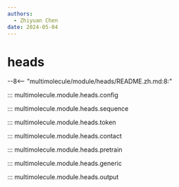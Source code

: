```yaml
---
authors:
  - Zhiyuan Chen
date: 2024-05-04
---
```


# heads

--8<-- "multimolecule/module/heads/README.zh.md:8:"

::: multimolecule.module.heads.config

::: multimolecule.module.heads.sequence

::: multimolecule.module.heads.token

::: multimolecule.module.heads.contact

::: multimolecule.module.heads.pretrain

::: multimolecule.module.heads.generic

::: multimolecule.module.heads.output
